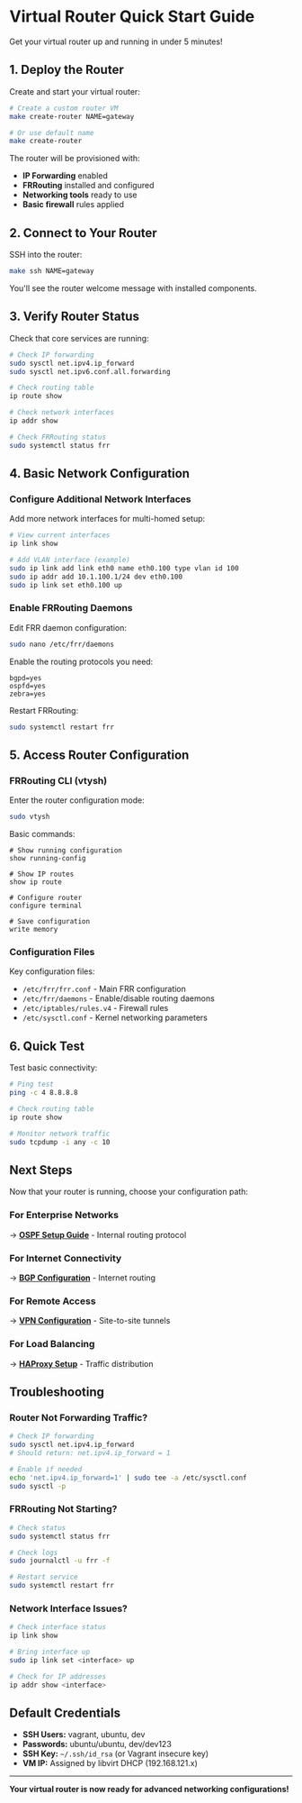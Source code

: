 # Virtual Router Quick Start Guide

Get your virtual router up and running in under 5 minutes!

## 1. Deploy the Router

Create and start your virtual router:

```bash
# Create a custom router VM
make create-router NAME=gateway

# Or use default name
make create-router
```

The router will be provisioned with:
- **IP Forwarding** enabled
- **FRRouting** installed and configured
- **Networking tools** ready to use
- **Basic firewall** rules applied

## 2. Connect to Your Router

SSH into the router:

```bash
make ssh NAME=gateway
```

You'll see the router welcome message with installed components.

## 3. Verify Router Status

Check that core services are running:

```bash
# Check IP forwarding
sudo sysctl net.ipv4.ip_forward
sudo sysctl net.ipv6.conf.all.forwarding

# Check routing table
ip route show

# Check network interfaces
ip addr show

# Check FRRouting status
sudo systemctl status frr
```

## 4. Basic Network Configuration

### Configure Additional Network Interfaces

Add more network interfaces for multi-homed setup:

```bash
# View current interfaces
ip link show

# Add VLAN interface (example)
sudo ip link add link eth0 name eth0.100 type vlan id 100
sudo ip addr add 10.1.100.1/24 dev eth0.100
sudo ip link set eth0.100 up
```

### Enable FRRouting Daemons

Edit FRR daemon configuration:

```bash
sudo nano /etc/frr/daemons
```

Enable the routing protocols you need:
```
bgpd=yes
ospfd=yes
zebra=yes
```

Restart FRRouting:
```bash
sudo systemctl restart frr
```

## 5. Access Router Configuration

### FRRouting CLI (vtysh)

Enter the router configuration mode:

```bash
sudo vtysh
```

Basic commands:
```
# Show running configuration
show running-config

# Show IP routes
show ip route

# Configure router
configure terminal

# Save configuration
write memory
```

### Configuration Files

Key configuration files:
- `/etc/frr/frr.conf` - Main FRR configuration
- `/etc/frr/daemons` - Enable/disable routing daemons
- `/etc/iptables/rules.v4` - Firewall rules
- `/etc/sysctl.conf` - Kernel networking parameters

## 6. Quick Test

Test basic connectivity:

```bash
# Ping test
ping -c 4 8.8.8.8

# Check routing table
ip route show

# Monitor network traffic
sudo tcpdump -i any -c 10
```

## Next Steps

Now that your router is running, choose your configuration path:

### For Enterprise Networks
→ **[OSPF Setup Guide](../tutorials/ospf.md)** - Internal routing protocol

### For Internet Connectivity  
→ **[BGP Configuration](../tutorials/bgp.md)** - Internet routing

### For Remote Access
→ **[VPN Configuration](../tutorials/vpn.md)** - Site-to-site tunnels

### For Load Balancing
→ **[HAProxy Setup](../tutorials/load-balancing.md)** - Traffic distribution

## Troubleshooting

### Router Not Forwarding Traffic?
```bash
# Check IP forwarding
sudo sysctl net.ipv4.ip_forward
# Should return: net.ipv4.ip_forward = 1

# Enable if needed
echo 'net.ipv4.ip_forward=1' | sudo tee -a /etc/sysctl.conf
sudo sysctl -p
```

### FRRouting Not Starting?
```bash
# Check status
sudo systemctl status frr

# Check logs  
sudo journalctl -u frr -f

# Restart service
sudo systemctl restart frr
```

### Network Interface Issues?
```bash
# Check interface status
ip link show

# Bring interface up
sudo ip link set <interface> up

# Check for IP addresses
ip addr show <interface>
```

## Default Credentials

- **SSH Users:** vagrant, ubuntu, dev
- **Passwords:** ubuntu/ubuntu, dev/dev123
- **SSH Key:** `~/.ssh/id_rsa` (or Vagrant insecure key)
- **VM IP:** Assigned by libvirt DHCP (192.168.121.x)

---

**Your virtual router is now ready for advanced networking configurations!**